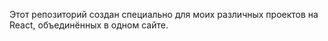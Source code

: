 Этот репозиторий создан специально для моих различных проектов на React, объединённых в одном сайте.
